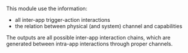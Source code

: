 This module use the information:
* all inter-app trigger-action interactions
* the relation between physical (and system) channel and capabilities

The outputs are all possible inter-app interaction chains, which are generated between intra-app interactions through proper channels.

